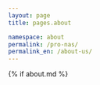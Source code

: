 ```yaml
---
layout: page
title: pages.about

namespace: about
permalink: /pro-nas/
permalink_en: /about-us/
---
```


{% if about.md %}